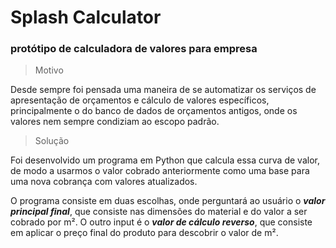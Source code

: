 # Splash Calculator
### protótipo de calculadora de valores para empresa

> Motivo

Desde sempre foi pensada uma maneira de se automatizar os serviços de apresentação de orçamentos e cálculo de valores específicos, principalmente o do banco de dados de orçamentos antigos, onde os valores nem sempre condiziam ao escopo padrão.

> Solução

Foi desenvolvido um programa em Python que calcula essa curva de valor, de modo a usarmos o valor cobrado anteriormente como uma base para uma nova cobrança com valores atualizados.

O programa consiste em duas escolhas, onde perguntará ao usuário o ***valor principal final***, que consiste nas dimensões do material e do valor a ser cobrado por m². O outro input é o ***valor de cálculo reverso***, que consiste em aplicar o preço final do produto para descobrir o valor de m².

